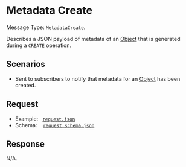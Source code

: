 # Metadata Create

Message Type: `MetadataCreate`.

Describes a JSON payload of metadata of an [Object](https://github.com/JiscRDSS/rdss-canonical-data-model/tree/1.1.0/properties/Object) that is generated during a `CREATE` operation.

## Scenarios

- Sent to subscribers to notify that metadata for an [Object](https://github.com/JiscRDSS/rdss-canonical-data-model/tree/1.1.0/properties/Object) has been created.

## Request

- Example:&nbsp;&nbsp;&nbsp;[`request.json`](request.json)
- Schema:&nbsp;&nbsp;&nbsp;&nbsp;[`request_schema.json`](request_schema.json)

## Response

N/A.
